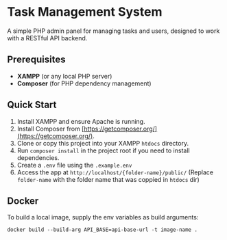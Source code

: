 # Task Management System

A simple PHP admin panel for managing tasks and users, designed to work with a RESTful API backend.

## Prerequisites

- **XAMPP** (or any local PHP server)
- **Composer** (for PHP dependency management)

## Quick Start

1. Install XAMPP and ensure Apache is running.
2. Install Composer from [https://getcomposer.org/](https://getcomposer.org/).
3. Clone or copy this project into your XAMPP `htdocs` directory. 
4. Run `composer install` in the project root if you need to install dependencies.
5. Create a `.env` file using the `.example.env`
6. Access the app at `http://localhost/{folder-name}/public/` (Replace `folder-name` with the folder name that was coppied in `htdocs` dir)


## Docker

To build a local image, supply the env variables as build arguments:
```
docker build --build-arg API_BASE=api-base-url -t image-name . 
```